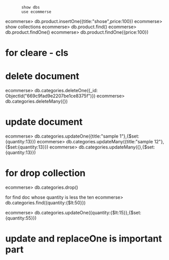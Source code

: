            show dbs
           use ecommerse

ecommerse> db.product.insertOne({title:"shose",price:100})
ecommerse> show collections
ecommerse> db.product.find()
ecommerse> db.product.findOne()
ecommerse> db.product.findOne({price:100})

# for cleare - cls

# delete document

ecommerse> db.categories.deleteOne({\_id: ObjectId("669c9fad9e2207be1ce8375f")})
ecommerse> db.categories.deleteMany({})

# update document

ecommerse> db.categories.updateOne({title:"sample 1"},{$set:{quantity:13}})
ecommerse> db.categories.updateMany({title:"sample 12"},{$set:{quantity:13}})
ecommerse> db.categories.updateMany({},{$set:{quantity:13}})

# for drop collection

ecommerse> db.categories.drop()

for find doc whose quantity is less the ten
ecommerse> db.categories.find({quantity:{$lt:50}})

ecommerse> db.categories.updateOne({quantity:{$lt:15}},{$set:{quantity:55}})

# update and replaceOne is important part
